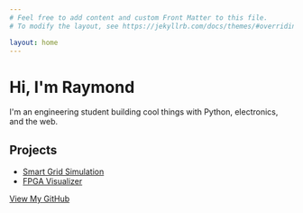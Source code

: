 ```yaml
---
# Feel free to add content and custom Front Matter to this file.
# To modify the layout, see https://jekyllrb.com/docs/themes/#overriding-theme-defaults

layout: home
---
```

# Hi, I'm Raymond

I'm an engineering student building cool things with Python, electronics, and the web.

## Projects
- [Smart Grid Simulation](projects/smartgrid.html)
- [FPGA Visualizer](projects/fpga.html)

[View My GitHub](https://github.com/yourusername)
